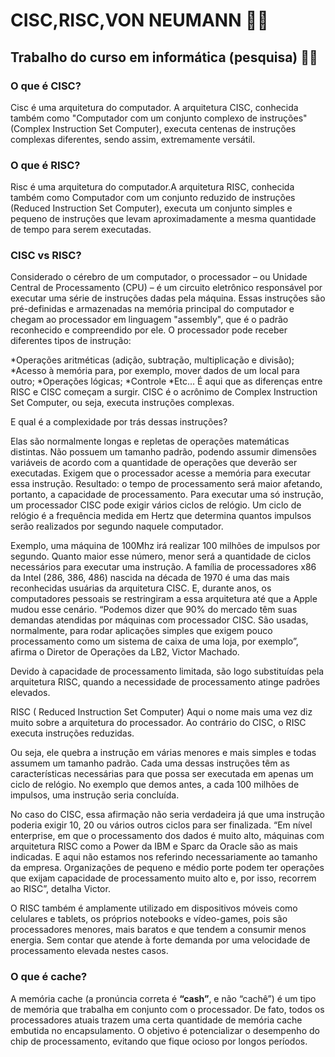 # CISC,RISC,VON NEUMANN 🧑‍💻

## Trabalho do curso em informática (pesquisa) 👨‍💻

### O que é CISC?
Cisc é uma arquitetura do computador. A arquitetura CISC, conhecida também como "Computador com um conjunto complexo de instruções" (Complex Instruction Set Computer), executa centenas de instruções complexas diferentes, sendo assim, extremamente versátil.

### O que é RISC?
Risc é uma arquitetura do computador.A arquitetura RISC, conhecida também como Computador com um conjunto reduzido de instruções (Reduced Instruction Set Computer), executa um conjunto simples e pequeno de instruções que levam aproximadamente a mesma quantidade de tempo para serem executadas.

### CISC vs RISC?
Considerado o cérebro de um computador, o processador – ou Unidade Central de Processamento (CPU) – é um circuito eletrônico responsável por executar uma série de instruções dadas pela máquina.   Essas instruções são pré-definidas e armazenadas na memória principal do computador e chegam ao processador em linguagem "assembly", que é o padrão reconhecido e compreendido por ele.   O processador pode receber diferentes tipos de instrução:

*Operações aritméticas (adição, subtração, multiplicação e divisão);
*Acesso à memória para, por exemplo, mover dados de um local para outro;
*Operações lógicas;
*Controle
*Etc...
É aqui que as diferenças entre RISC e CISC começam a surgir. CISC é o acrônimo de Complex Instruction Set Computer, ou seja, executa instruções complexas.

 E qual é a complexidade por trás dessas instruções?  

Elas são normalmente longas e repletas de operações matemáticas distintas.
Não possuem um tamanho padrão, podendo assumir dimensões variáveis de acordo com a quantidade de operações que deverão ser executadas.
Exigem que o processador acesse a memória para executar essa instrução.
Resultado: o tempo de processamento será maior afetando, portanto, a capacidade de processamento.  Para executar uma só instrução, um processador CISC pode exigir vários ciclos de relógio. Um ciclo de relógio é a frequência medida em Hertz que determina quantos impulsos serão realizados por segundo naquele computador.  

Exemplo, uma máquina de 100Mhz irá realizar 100 milhões de impulsos por segundo. Quanto maior esse número, menor será a quantidade de ciclos necessários para executar uma instrução.   A família de processadores x86 da Intel (286, 386, 486) nascida na década de 1970 é uma das mais reconhecidas usuárias da arquitetura CISC. E, durante anos, os computadores pessoais se restringiram a essa arquitetura até que a Apple mudou esse cenário.   “Podemos dizer que 90% do mercado têm suas demandas atendidas por máquinas com processador CISC. São usadas, normalmente, para rodar aplicações simples que exigem pouco processamento como um sistema de caixa de uma loja, por exemplo”, afirma o Diretor de Operações da LB2, Victor Machado.

 Devido à capacidade de processamento limitada, são logo substituídas pela arquitetura RISC, quando a necessidade de processamento atinge padrões elevados.

RISC ( Reduced Instruction Set Computer)
Aqui o nome mais uma vez diz muito sobre a arquitetura do processador. Ao contrário do CISC, o RISC executa instruções reduzidas. 

Ou seja, ele quebra a instrução em várias menores e mais simples e todas assumem um tamanho padrão.   Cada uma dessas instruções têm as características necessárias para que possa ser executada em apenas um ciclo de relógio. No exemplo que demos antes, a cada 100 milhões de impulsos, uma instrução seria concluída.

No caso do CISC, essa afirmação não seria verdadeira já que uma instrução poderia exigir 10, 20 ou vários outros ciclos para ser finalizada.   “Em nível enterprise, em que o processamento dos dados é muito alto, máquinas com arquitetura RISC como a Power da IBM e Sparc da Oracle são as mais indicadas. E aqui não estamos nos referindo necessariamente ao tamanho da empresa. Organizações de pequeno e médio porte podem ter operações que exijam capacidade de processamento muito alto e, por isso, recorrem ao RISC”, detalha Victor.  

O RISC também é amplamente utilizado em dispositivos móveis como celulares e tablets, os próprios notebooks e vídeo-games, pois são processadores menores, mais baratos e que tendem a consumir menos energia. Sem contar que atende à forte demanda por uma velocidade de processamento elevada nestes casos. 

### O que é cache?
A memória cache (a pronúncia correta é <b>“cash”</b>, e não “cachê”) é um tipo de memória que trabalha em conjunto com o processador. De fato, todos os processadores atuais trazem uma certa quantidade de memória cache embutida no encapsulamento. O objetivo é potencializar o desempenho do chip de processamento, evitando que fique ocioso por longos períodos.












